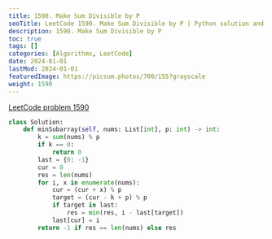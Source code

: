 ```yaml
---
title: 1590. Make Sum Divisible by P
seoTitle: LeetCode 1590. Make Sum Divisible by P | Python solution and explanation
description: 1590. Make Sum Divisible by P
toc: true
tags: []
categories: [Algorithms, LeetCode]
date: 2024-01-01
lastMod: 2024-01-01
featuredImage: https://picsum.photos/700/155?grayscale
weight: 1590
---
```


[LeetCode problem 1590](https://leetcode.com/problems/make-sum-divisible-by-p/)

```python
class Solution:
    def minSubarray(self, nums: List[int], p: int) -> int:
        k = sum(nums) % p
        if k == 0:
            return 0
        last = {0: -1}
        cur = 0
        res = len(nums)
        for i, x in enumerate(nums):
            cur = (cur + x) % p
            target = (cur - k + p) % p
            if target in last:
                res = min(res, i - last[target])
            last[cur] = i
        return -1 if res == len(nums) else res

```
